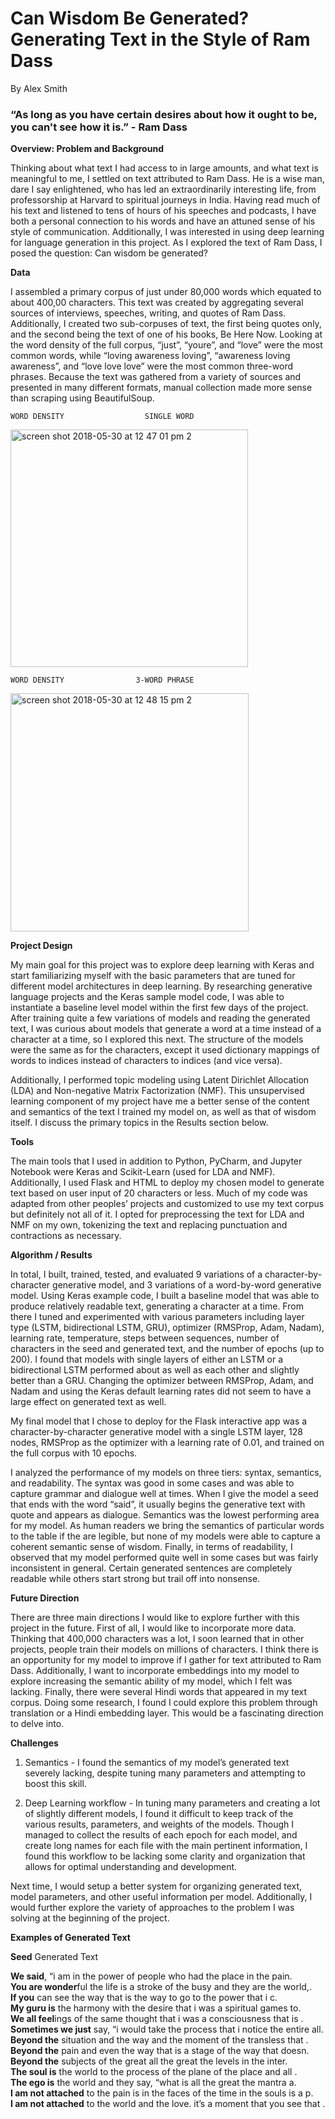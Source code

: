 # Can Wisdom Be Generated? Generating Text in the Style of Ram Dass  
  
By Alex Smith  
  
### “As long as you have certain desires about how it ought to be, you can't see how it is.” - Ram Dass  
  
**Overview: Problem and Background**  
  
Thinking about what text I had access to in large amounts, and what text is meaningful to me, I settled on text attributed to Ram Dass. He is a wise man, dare I say enlightened, who has led an extraordinarily interesting life, from professorship at Harvard to spiritual journeys in India. Having read much of his text and listened to tens of hours of his speeches and podcasts, I have both a personal connection to his words and have an attuned sense of his style of communication. Additionally, I was interested in using deep learning for language generation in this project. As I explored the text of Ram Dass, I posed the question: Can wisdom be generated?  
  
**Data**
  
I assembled a primary corpus of just under 80,000 words which equated to about 400,00 characters. This text was created by aggregating several sources of interviews, speeches, writing, and quotes of Ram Dass. Additionally, I created two sub-corpuses of text, the first being quotes only, and the second being the text of one of his books, Be Here Now. Looking at the word density of the full corpus, “just”, “youre”, and “love” were the most common words, while “loving awareness loving”, “awareness loving awareness”, and “love love love” were the most common three-word phrases. Because the text was gathered from a variety of sources and presented in many different formats, manual collection made more sense than scraping using BeautifulSoup.

    WORD DENSITY		          SINGLE WORD
  
<img width="380" alt="screen shot 2018-05-30 at 12 47 01 pm 2" src="https://user-images.githubusercontent.com/34464435/40867342-4e4af726-65b8-11e8-9296-c938d9ad98b2.png">

    WORD DENSITY		        3-WORD PHRASE
  
<img width="381" alt="screen shot 2018-05-30 at 12 48 15 pm 2" src="https://user-images.githubusercontent.com/34464435/40867277-ddcc4306-65b7-11e8-9dcc-5c11bf1b4719.png">  
  
**Project Design**  
  
My main goal for this project was to explore deep learning with Keras and start familiarizing myself with the basic parameters that are tuned for different model architectures in deep learning. By researching generative language projects and the Keras sample model code, I was able to instantiate a baseline level model within the first few days of the project. After training quite a few variations of models and reading the generated text, I was curious about models that generate a word at a time instead of a character at a time, so I explored this next. The structure of the models were the same as for the characters, except it used dictionary mappings of words to indices instead of characters to indices (and vice versa).  
  
Additionally, I performed topic modeling using Latent Dirichlet Allocation (LDA) and Non-negative Matrix Factorization (NMF). This unsupervised learning component of my project have me a better sense of the content and semantics of the text I trained my model on, as well as that of wisdom itself. I discuss the primary topics in the Results section below.  
  
**Tools**  
  
The main tools that I used in addition to Python, PyCharm, and Jupyter Notebook were Keras and Scikit-Learn (used for LDA and NMF). Additionally, I used Flask and HTML to deploy my chosen model to generate text based on user input of 20 characters or less. Much of my code was adapted from other peoples’ projects and customized to use my text corpus but definitely not all of it. I opted for preprocessing the text for LDA and NMF on my own, tokenizing the text and replacing punctuation and contractions as necessary.  
  
**Algorithm / Results**
  
In total, I built, trained, tested, and evaluated 9 variations of a character-by-character generative model, and 3 variations of a word-by-word generative model. Using Keras example code, I built a baseline model that was able to produce relatively readable text, generating a character at a time. From there I tuned and experimented with various parameters including layer type (LSTM, bidirectional LSTM, GRU), optimizer (RMSProp, Adam, Nadam), learning rate, temperature, steps between sequences, number of characters in the seed and generated text, and the number of epochs (up to 200). I found that models with single layers of either an LSTM or a bidirectional LSTM performed about as well as each other and slightly better than a GRU. Changing the optimizer between RMSProp, Adam, and Nadam and using the Keras default learning rates did not seem to have a large effect on generated text as well.  
  
My final model that I chose to deploy for the Flask interactive app was a character-by-character generative model with a single LSTM layer, 128 nodes, RMSProp as the optimizer with a learning rate of 0.01, and trained on the full corpus with 10 epochs.  
  
I analyzed the performance of my models on three tiers: syntax, semantics, and readability. The syntax was good in some cases and was able to capture grammar and dialogue well at times. When I give the model a seed that ends with the word “said”, it usually begins the generative text with quote and appears as dialogue. Semantics was the lowest performing area for my model. As human readers we bring the semantics of particular words to the table if the are legible, but none of my models were able to capture a coherent semantic sense of wisdom. Finally, in terms of readability, I observed that my model performed quite well in some cases but was fairly inconsistent in general. Certain generated sentences are completely readable while others start strong but trail off into nonsense.  
  
**Future Direction**
  
There are three main directions I would like to explore further with this project in the future. First of all, I would like to incorporate more data. Thinking that 400,000 characters was a lot, I soon learned that in other projects, people train their models on millions of characters. I think there is an opportunity for my model to improve if I gather for text attributed to Ram Dass. Additionally, I want to incorporate embeddings into my model to explore increasing the semantic ability of my model, which I felt was lacking. Finally, there were several Hindi words that appeared in my text corpus. Doing some research, I found I could explore this problem through translation or a Hindi embedding layer. This would be a fascinating direction to delve into.  
  
**Challenges**
  
1. Semantics - I found the semantics of my model’s generated text severely lacking, despite tuning many parameters and attempting to boost this skill.  
  
2. Deep Learning workflow - In tuning many parameters and creating a lot of slightly different models, I found it difficult to keep track of the various results, parameters, and weights of the models. Though I managed to collect the results of each epoch for each model, and create long names for each file with the main pertinent information, I found this workflow to be lacking some clarity and organization that allows for optimal understanding and development.  
  
Next time, I would setup a better system for organizing generated text, model parameters, and other useful information per model. Additionally, I would further explore the variety of approaches to the problem I was solving at the beginning of the project.
  
**Examples of Generated Text**
  
**Seed** Generated Text  
  
**We said**, “i am in the power of people who had the place in the pain.  
**You are wonder**ful the life is a stroke of the busy and they are the world,.  
**If you** can see the way that is the way to go to the power that i c.  
**My guru is** the harmony with the desire that i was a spiritual games to.  
**We all feel**ings of the same thought that i was a consciousness that is .  
**Sometimes we just** say, “i would take the process that i notice the entire all.  
**Beyond the** situation and the way and the moment of the transless that .  
**Beyond the** pain and even the way that is a stage of the way that doesn.  
**Beyond the** subjects of the great all the great the levels in the inter.  
**The soul is** the world to the process of the plane of the place and all .  
**The ego is** the world and they say, “what is all the great the mantra a.  
**I am not attached** to the pain is in the faces of the time in the souls is a p.  
**I am not attached** to the world and the love. it’s a moment that you see that .  
